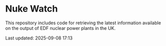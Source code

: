 # Nuke Watch

This repository includes code for retrieving the latest information available on the output of EDF nuclear power plants in the UK.

Last updated: 2025-09-08 17:13